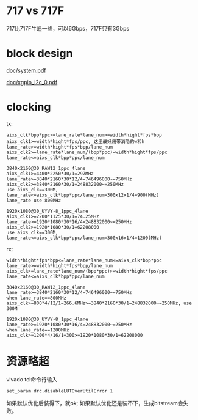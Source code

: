 # 717 vs 717F
717比717F牛逼一些，可以6Gbps，717F只有3Gbps


# block design

[doc/system.pdf](doc/system.pdf)

[doc/xgpio_i2c_0.pdf](doc/xgpio_i2c_0.pdf)


# clocking

tx:
```
aixs_clk*bpp*ppc>=lane_rate*lane_num>=width*hight*fps*bpp
aixs_clk1>=width*hight*fps/ppc, 这里最好用带消隐的w和h
lane_rate>=width*hight*fps*bpp/lane_num
aixs_clk2>=lane_rate*lane_num/(bpp*ppc)=width*hight*fps/ppc
lane_rate<=aixs_clk*bpp*ppc/lane_num
```

```
3840x2160@30_RAW12_1ppc_4lane
aixs_clk1>=4400*2250*30/1=297MHz
lane_rate>=3840*2160*30*12/4=746496000~=750MHz
aixs_clk2>=3840*2160*30/1=248832000~=250MHz
use aixs_clk==300M, lane_rate<=aixs_clk*bpp*ppc/lane_num=300x12x1/4=900(MHz)
lane_rate use 800MHz

1920x1080@30_UYVY-8_1ppc_4lane
aixs_clk1>=2200*1125*30/1=74.25MHz
lane_rate>=1920*1080*30*16/4=248832000~=250MHz
aixs_clk2>=1920*1080*30/1=62208000
use aixs_clk==300M, lane_rate<=aixs_clk*bpp*ppc/lane_num=300x16x1/4=1200(MHz)
```

rx:
```
width*hight*fps*bpp<=lane_rate*lane_num<=aixs_clk*bpp*ppc
lane_rate>=width*hight*fps*bpp/lane_num
aixs_clk>=lane_rate*lane_num/(bpp*ppc)>=width*hight*fps/ppc
lane_rate<=aixs_clk*bpp*ppc/lane_num
```

```
3840x2160@30_RAW12_1ppc_4lane
lane_rate>=3840*2160*30*12/4=746496000~=750MHz
when lane_rate==800MHz
aixs_clk>=800*4/12/1=266.6MHz>=3840*2160*30/1=248832000~=250MHz, use 300M

1920x1080@30_UYVY-8_1ppc_4lane
lane_rate>=1920*1080*30*16/4=248832000~=250MHz
when lane_rate==1200MHz
aixs_clk>=1200*4/16/1=300>=1920*1080*30/1=62208000
```


# 资源略超
vivado tcl命令行输入
```
set_param drc.disableLUTOverUtilError 1
```
如果默认优化后装得下，就ok; 如果默认优化还是装不下，生成bitstream会失败。



